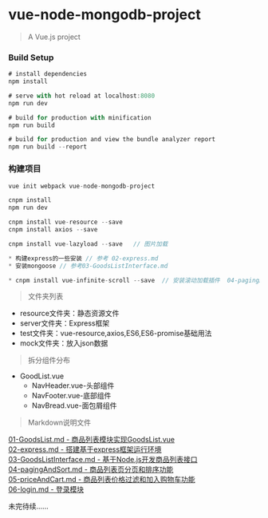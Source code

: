 # vue-node-mongodb-project

> A Vue.js project

### Build Setup

```javascript
# install dependencies
npm install

# serve with hot reload at localhost:8080
npm run dev

# build for production with minification
npm run build

# build for production and view the bundle analyzer report
npm run build --report

```
### 构建项目

```javascript
vue init webpack vue-node-mongodb-project

cnpm install
npm run dev

cnpm install vue-resource --save
cnpm install axios --save

cnpm install vue-lazyload --save   // 图片加载

* 构建express的一些安装 // 参考 02-express.md
* 安装mongoose // 参考03-GoodsListInterface.md

* cnpm install vue-infinite-scroll --save  // 安装滚动加载插件  04-pagingAndSort.md

```
> 文件夹列表

- resource文件夹：静态资源文件
- server文件夹：Express框架
- test文件夹：vue-resource,axios,ES6,ES6-promise基础用法
- mock文件夹：放入json数据

> 拆分组件分布

- GoodList.vue
    - NavHeader.vue-头部组件
    - NavFooter.vue-底部组件
    - NavBread.vue-面包屑组件

> Markdown说明文件

[01-GoodsList.md - 商品列表模块实现GoodsList.vue](https://github.com/ccyinghua/vue-node-mongodb-project/blob/master/01-GoodsList.md)
 <br/>
[02-express.md - 搭建基于express框架运行环境](https://github.com/ccyinghua/vue-node-mongodb-project/blob/master/02-express.md)
 <br/>
[03-GoodsListInterface.md - 基于Node.js开发商品列表接口](https://github.com/ccyinghua/vue-node-mongodb-project/blob/master/03-GoodsListInterface.md)
<br>
[04-pagingAndSort.md - 商品列表页分页和排序功能](https://github.com/ccyinghua/vue-node-mongodb-project/blob/master/04-pagingAndSort.md)
<br>
[05-priceAndCart.md - 商品列表价格过滤和加入购物车功能](https://github.com/ccyinghua/vue-node-mongodb-project/blob/master/05-priceAndCart.md)
<br>
[06-login.md - 登录模块](https://github.com/ccyinghua/vue-node-mongodb-project/blob/master/06-login.md)

未完待续......